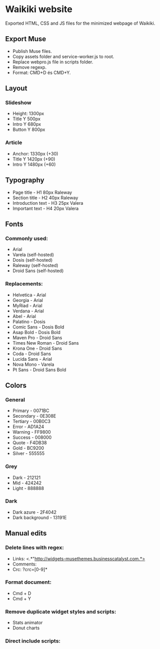 # Waikiki website
Exported HTML, CSS and JS files for the minimized webpage of Waikiki.

## Export Muse
* Publish Muse files.
* Copy assets folder and service-worker.js to root.
* Replace webpro.js file in scripts folder.
* Remove regexp.
* Format: CMD+D és CMD+Y.

## Layout
### Slideshow
* Height: 1300px
* Title Y 500px
* Intro Y 680px
* Button Y 800px

### Article
* Anchor: 1330px (+30)
* Title Y 1420px (+90)
* Intro Y 1480px (+60)

## Typography
* Page title - H1 80px Raleway
* Section title - H2 40px Raleway
* Introduction text - H3 25px Valera 
* Important text - H4 20px Valera

## Fonts
### Commonly used:
* Arial
* Varela (self-hosted)
* Dosis (self-hosted)
* Raleway (self-hosted)
* Droid Sans (self-hosted)

### Replacements:
* Helvetica - Arial
* Georgia - Arial
* MyRiad - Arial
* Verdana - Arial
* Abel - Arial
* Palatino - Dosis
* Comic Sans - Dosis Bold
* Asap Bold - Dosis Bold
* Maven Pro - Droid Sans
* Times New Roman - Droid Sans
* Krona One - Droid Sans
* Coda - Droid Sans
* Lucida Sans - Arial
* Nova Mono - Varela
* Pt Sans - Droid Sans Bold

## Colors
### General
* Primary - 0071BC
* Secondary - 0E308E
* Tertiary - 00B0C3
* Error - AD1A24
* Warning - FF9800
* Success - 008000
* Quote - F4DB38
* Gold - BC9200
* Silver - 555555

### Grey
* Dark - 212121
* Mid - 424242
* Light - 888888

### Dark
* Dark azure - 2F4042
* Dark background - 13191E

## Manual edits
### Delete lines with regex:
* Links: <.*"http://widgets-musethemes.businesscatalyst.com.*>
* Comments: <!--(.*?)-->
* Crc: ?crc=[0-9]*

### Format document:
* Cmd + D
* Cmd + Y

### Remove duplicate widget styles and scripts:
* Stats animator
* Donut charts

### Direct include scripts:

<script type="text/javascript">
	$.browser = { webkit: true, version: '605.1.15', safari: true, msie: false, Features: {} };
 </script>
  <script src="scripts/museutils.js"></script>
  <script src="scripts/whatinput.js"></script>
  <script src="scripts/jquery.musemenu.js"></script>
  <script src="scripts/webpro.js"></script>
  <script src="scripts/musewpdisclosure.js"></script>
  <script src="scripts/jquery.watch.js"></script>
  <script src="scripts/musewpslideshow.js"></script>
  <script src="scripts/jquery.museoverlay.js"></script>
  <script src="scripts/touchswipe.js"></script>
  <script src="scripts/jquery.musepolyfill.bgsize.js"></script>
  <script type="text/javascript">
		$(document).ready(function () {
			try {




<img width="1879" alt="Képernyőfotó 2023-01-15 - 18 13 06" src="https://user-images.githubusercontent.com/43353335/212556186-f587fd71-52ca-4572-b83d-de2a70368490.png">
